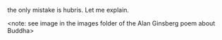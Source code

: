 the only mistake is hubris. Let me explain.

<note: see image in the images folder of the Alan Ginsberg poem about Buddha>

